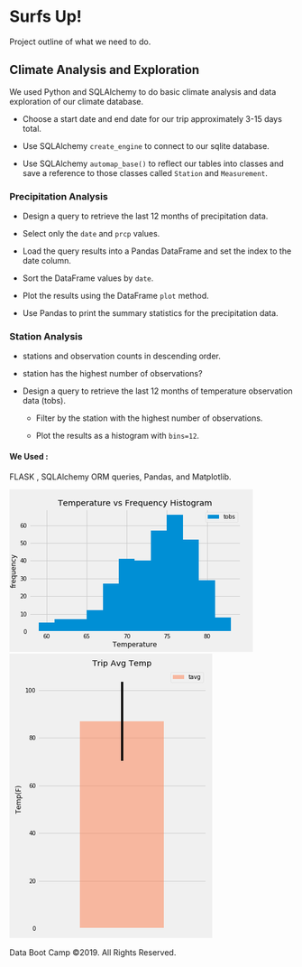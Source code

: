 # Surfs Up!


Project outline of what we need to do.

## Climate Analysis and Exploration

We used Python and SQLAlchemy to do basic climate analysis and data exploration of our climate database. 

* Choose a start date and end date for our trip approximately 3-15 days total.

* Use SQLAlchemy `create_engine` to connect to our sqlite database.

* Use SQLAlchemy `automap_base()` to reflect our tables into classes and save a reference to those classes called `Station` and `Measurement`.

### Precipitation Analysis

* Design a query to retrieve the last 12 months of precipitation data.

* Select only the `date` and `prcp` values.

* Load the query results into a Pandas DataFrame and set the index to the date column.

* Sort the DataFrame values by `date`.

* Plot the results using the DataFrame `plot` method.


* Use Pandas to print the summary statistics for the precipitation data.

### Station Analysis

  * stations and observation counts in descending order.

  * station has the highest number of observations?

* Design a query to retrieve the last 12 months of temperature observation data (tobs).

  * Filter by the station with the highest number of observations.

  * Plot the results as a histogram with `bins=12`.



#### We Used :
FLASK ,
SQLAlchemy ORM queries, 
Pandas, and Matplotlib.




![](Temperature_Frequency_Histogram.png)
![](Trip_Avg_Temp.png)



Data Boot Camp ©2019. All Rights Reserved.
